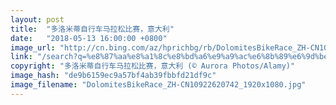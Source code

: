 ```yaml
---
layout: post
title:  "多洛米蒂自行车马拉松比赛，意大利"
date:   "2018-05-13 16:00:00 +0800"
image_url: "http://cn.bing.com/az/hprichbg/rb/DolomitesBikeRace_ZH-CN10922620742_1920x1080.jpg"
link: "/search?q=%e8%87%aa%e8%a1%8c%e8%bd%a6%e9%a9%ac%e6%8b%89%e6%9d%be%e6%af%94%e8%b5%9b&form=hpcapt&mkt=zh-cn"
copyright: "多洛米蒂自行车马拉松比赛，意大利 (© Aurora Photos/Alamy)"
image_hash: "de9b6159ec9a57bf4ab39fbbfd21df9c"
image_filename: "DolomitesBikeRace_ZH-CN10922620742_1920x1080.jpg"
---
```

